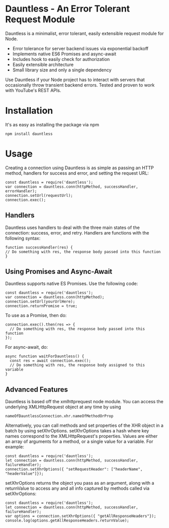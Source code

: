 # Dauntless - An Error Tolerant Request Module

Dauntless is a minimalist, error tolerant, easily extensible request module for Node.

* Error tolerance for server backend issues via exponential backoff
* Implements native ES6 Promises and async-await
* Includes hook to easily check for authorization
* Easily extensible architecture
* Small library size and only a single dependency

Use Dauntless if your Node project has to interact with servers that occasionally throw transient backend errors. Tested and proven to work with YouTube's REST APIs. 

# Installation

It's as easy as installing the package via npm

```
npm install dauntless
```

# Usage

Creating a connection using Dauntless is as simple as passing an HTTP method, handlers for success and error, and setting the request URL:

```
const dauntless = require('dauntless');
var connection = dauntless.conn(httpMethod, successHandler, errorHandler);
connection.setUrl(requestUrl);
connection.exec();
```

## Handlers

Dauntless uses handlers to deal with the three main states of the connection: success, error, and retry. Handlers are functions with the following syntax:

```
function successHandler(res) {
// Do something with res, the response body passed into this function
}
```

## Using Promises and Async-Await

Dauntless supports native ES Promises. Use the following code:

```
const dauntless = require('dauntless');
var connection = dauntless.conn(httpMethod);
connection.setUrl(yourUrlHere);
connection.returnPromise = true;
```
To use as a Promise, then do:

```
connection.exec().then(res => {
  // Do something with res, the response body passed into this function
});
```

For async-await, do:

```
async function waitForDauntless() {
  const res = await connection.exec();
  // Do something with res, the response body assigned to this variable
}
```

## Advanced Features

Dauntless is based off the xmlhttprequest node module. You can access the underlying XMLHttpRequest object at any time by using

```
nameOfDauntlessConnection.xhr.nameOfMethodOrProp
```

Alternatively, you can call methods and set properties of the XHR object in a batch by using setXhrOptions. setXhrOptions takes a hash where key names correspond to the XMLHttpRequest's properties. Values are either an array of arguments for a method, or a single value for a variable. For example:

```
const dauntless = require('dauntless');
let connection = dauntless.conn(httpMethod, successHandler, failureHandler);
connection.setXhrOptions({ "setRequestHeader": ["headerName", "headerValue"]});
```

setXhrOptions returns the object you pass as an argument, along with a returnValue to access any and all info captured by methods called via setXhrOptions:

```
const dauntless = require('dauntless');
let connection = dauntless.conn(httpMethod, successHandler, failureHandler);
var options = connection.setXhrOptions({ "getAllResponseHeaders"});
console.log(options.getAllResponseHeaders.returnValue);
```




